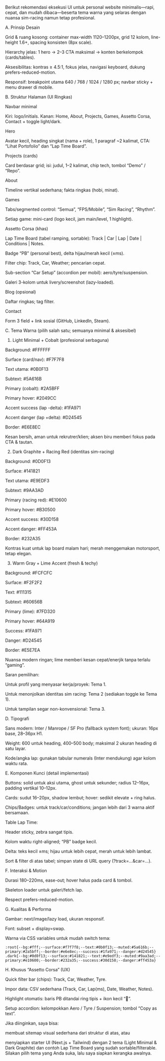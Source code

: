 Berikut rekomendasi eksekusi UI untuk personal website minimalis—rapi, cepat, dan mudah dibaca—beserta tema warna yang selaras dengan nuansa sim-racing namun tetap profesional.

A. Prinsip Desain

Grid & ruang kosong: container max-width 1120–1200px, grid 12 kolom, line-height 1.6+, spacing konsisten (8px scale).

Hierarchy jelas: 1 hero → 2–3 CTA maksimal → konten berkelompok (cards/tables).

Aksesibilitas: kontras ≥ 4.5:1, fokus jelas, navigasi keyboard, dukung prefers-reduced-motion.

Responsif: breakpoint utama 640 / 768 / 1024 / 1280 px; navbar sticky + menu drawer di mobile.

B. Struktur Halaman (UI Ringkas)

Navbar minimal

Kiri: logo/initials. Kanan: Home, About, Projects, Games, Assetto Corsa, Contact + toggle light/dark.

Hero

Avatar kecil, heading singkat (nama + role), 1 paragraf ~2 kalimat, CTA: “Lihat Portofolio” dan “Lap Time Board”.

Projects (cards)

Card berdasar grid; isi: judul, 1–2 kalimat, chip tech, tombol “Demo” / “Repo”.

About

Timeline vertikal sederhana; fakta ringkas (hobi, minat).

Games

Tabs/segmented control: “Semua”, “FPS/Mobile”, “Sim Racing”, “Rhythm”.

Setiap game: mini-card (logo kecil, jam main/level, 1 highlight).

Assetto Corsa (khas)

Lap Time Board (tabel ramping, sortable): Track | Car | Lap | Date | Conditions | Notes.

Badge “PB” (personal best), delta hijau/merah kecil (±ms).

Filter chip: Track, Car, Weather; pencarian cepat.

Sub-section “Car Setup” (accordion per mobil): aero/tyre/suspension.

Galeri 3-kolom untuk livery/screenshot (lazy-loaded).

Blog (opsional)

Daftar ringkas; tag filter.

Contact

Form 3 field + link sosial (GitHub, LinkedIn, Steam).

C. Tema Warna (pilih salah satu; semuanya minimal & aksesibel)
1) Light Minimal + Cobalt (profesional serbaguna)

Background: #FFFFFF

Surface (card/nav): #F7F7F8

Text utama: #0B0F13

Subtext: #5A616B

Primary (cobalt): #2A5BFF

Primary hover: #2049CC

Accent success (lap -delta): #1FA971

Accent danger (lap +delta): #D24545

Border: #E6E8EC

Kesan bersih, aman untuk rekrutrer/klien; aksen biru memberi fokus pada CTA & tautan.

2) Dark Graphite + Racing Red (identitas sim-racing)

Background: #0D0F13

Surface: #141821

Text utama: #E9EDF3

Subtext: #9AA3AD

Primary (racing red): #E10600

Primary hover: #B30500

Accent success: #30D158

Accent danger: #FF453A

Border: #232A35

Kontras kuat untuk lap board malam hari; merah menggemakan motorsport, tetap elegan.

3) Warm Gray + Lime Accent (fresh & techy)

Background: #FCFCFC

Surface: #F2F2F2

Text: #111315

Subtext: #60656B

Primary (lime): #7FD320

Primary hover: #64A919

Success: #1FA971

Danger: #D24545

Border: #E5E7EA

Nuansa modern ringan; lime memberi kesan cepat/enerjik tanpa terlalu “gaming”.

Saran pemilihan:

Untuk profil yang menyasar kerja/proyek: Tema 1.

Untuk menonjolkan identitas sim racing: Tema 2 (sediakan toggle ke Tema 1).

Untuk tampilan segar non-konvensional: Tema 3.

D. Tipografi

Sans modern: Inter / Manrope / SF Pro (fallback system font); ukuran: 16px base, 28–36px H1.

Weight: 600 untuk heading, 400–500 body; maksimal 2 ukuran heading di satu layar.

Kode/angka lap: gunakan tabular numerals (Inter mendukung) agar kolom waktu rata.

E. Komponen Kunci (detail implementasi)

Buttons: solid untuk aksi utama, ghost untuk sekunder; radius 12–16px, padding vertikal 10–12px.

Cards: sudut 16–20px, shadow lembut; hover: sedikit elevate + ring halus.

Chips/Badges: untuk track/car/conditions; jangan lebih dari 3 warna aktif bersamaan.

Table Lap Time:

Header sticky, zebra sangat tipis.

Kolom waktu right-aligned; “PB” badge kecil.

Delta: teks kecil ±ms; hijau untuk lebih cepat, merah untuk lebih lambat.

Sort & filter di atas tabel; simpan state di URL query (?track=...&car=...).

F. Interaksi & Motion

Durasi 180–220ms, ease-out; hover halus pada card & tombol.

Skeleton loader untuk galeri/fetch lap.

Respect prefers-reduced-motion.

G. Kualitas & Performa

Gambar: next/image/lazy load, ukuran responsif.

Font: subset + display=swap.

Warna via CSS variables untuk mudah switch tema:
```
:root{--bg:#fff;--surface:#f7f7f8;--text:#0b0f13;--muted:#5a616b;--primary:#2a5bff;--border:#e6e8ec;--success:#1fa971;--danger:#d24545}
.dark{--bg:#0d0f13;--surface:#141821;--text:#e9edf3;--muted:#9aa3ad;--primary:#e10600;--border:#232a35;--success:#30d158;--danger:#ff453a}
```
H. Khusus “Assetto Corsa” (UX)

Quick filter bar (chips): Track, Car, Weather, Tyre.

Impor data: CSV sederhana (Track, Car, Lap(ms), Date, Weather, Notes).

Highlight otomatis: baris PB ditandai ring tipis + ikon kecil “🏁”.

Setup accordion: kelompokkan Aero / Tyre / Suspension; tombol “Copy as text”.

Jika diinginkan, saya bisa:

membuat sitemap visual sederhana dari struktur di atas, atau

menyiapkan starter UI (Next.js + Tailwind) dengan 2 tema (Light Minimal & Dark Graphite) dan contoh Lap Time Board yang sudah sortable/filterable.
Silakan pilih tema yang Anda suka, lalu saya siapkan kerangka awalnya.